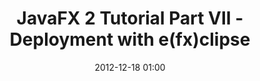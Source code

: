 ---
layout: redirect
title: "JavaFX 2 Tutorial Part VII - Deployment with e(fx)clipse"
date: 2012-12-18 01:00
updated: 2013-05-22
redirect: http://code.makery.ch/java/javafx-2-tutorial-part7/
---